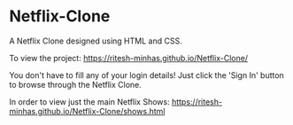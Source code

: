 # Netflix-Clone
A Netflix Clone designed using HTML and CSS.

To view the project:
https://ritesh-minhas.github.io/Netflix-Clone/

You don't have to fill any of your login details!
Just click the 'Sign In' button to browse through the Netflix Clone.

In order to view just the main Netflix Shows:
https://ritesh-minhas.github.io/Netflix-Clone/shows.html
